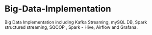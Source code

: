# Big-Data-Implementation
Big Data Implementation including Kafka Streaming, mySQL DB, Spark structured streaming, SQOOP , Spark - Hive, Airflow and Grafana.
